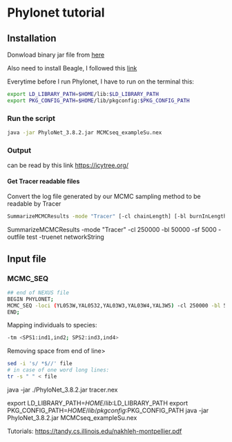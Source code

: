 # Phylonet tutorial

## Installation
Donwload binary jar file from [here](https://bioinfocs.rice.edu/phylonet)

Also need to install Beagle, I followed this [link](https://github.com/beagle-dev/beagle-lib/wiki/LinuxInstallInstructions)

Everytime before I run Phylonet, I have to run on the terminal this:
```bash
export LD_LIBRARY_PATH=$HOME/lib:$LD_LIBRARY_PATH
export PKG_CONFIG_PATH=$HOME/lib/pkgconfig:$PKG_CONFIG_PATH
```

### Run the script
```bash
java -jar PhyloNet_3.8.2.jar MCMCseq_exampleSu.nex
```
### Output
can be read by this link
https://icytree.org/

#### Get Tracer readable files
Convert the log file generated by our MCMC sampling method to be readable by Tracer

```bash
SummarizeMCMCResults -mode "Tracer" [-cl chainLength] [-bl burnInLength] [-sf sampleFrequency] [-outfile filename] [-truenet networkString] 
```
SummarizeMCMCResults -mode "Tracer" -cl 250000  -bl 50000 -sf 5000 -outfile test -truenet networkString

## Input file
### MCMC_SEQ


```bash
## end of NEXUS file
BEGIN PHYLONET;  
MCMC_SEQ -loci (YL053W,YAL0532,YAL03W3,YAL03W4,YAL3W5) -cl 250000 -bl 50000 -sf 5000 -tm <BRAU:brau_1____,brau_2____; CHLO:chlo_1____,chlo_2____; CLAR:clar_1____,clar_2____; DEFI:defi_1____,defi_2____; DER:der_1_____; MIX1:mix1_1____,mix1_2____; PAR:mix2_1____,mix2_2____,par_1_____,par_2_____,par12738_1; POR:por1_1____,por1_2____,por2_1____,por2_2____; PRAB:praB_1____,praB_2____; PRAC:praC_1____,praC_2____; RAD:rad1_1____,rad1_2____,rad2_1____,rad2_2____; RUD: rud1_1____,rud1_2____,rud2_1____,rud2_2____; SAX: sax_1_____,sax_2_____; STEI:stei_1____,stei_2____; VAL:val_1_____,val_2_____>;
END;
```


Mapping individuals to species:
```bash
-tm <SPS1:ind1,ind2; SPS2:ind3,ind4>
```

Removing space from end of line>
```bash
sed -i 's/ *$//' file
# in case of one word long lines:
tr -s " " < file
```

java -jar ./PhyloNet_3.8.2.jar tracer.nex

export LD_LIBRARY_PATH=$HOME/lib:$LD_LIBRARY_PATH
export PKG_CONFIG_PATH=$HOME/lib/pkgconfig:$PKG_CONFIG_PATH
java -jar PhyloNet_3.8.2.jar MCMCseq_exampleSu.nex


Tutorials:
https://tandy.cs.illinois.edu/nakhleh-montpellier.pdf
